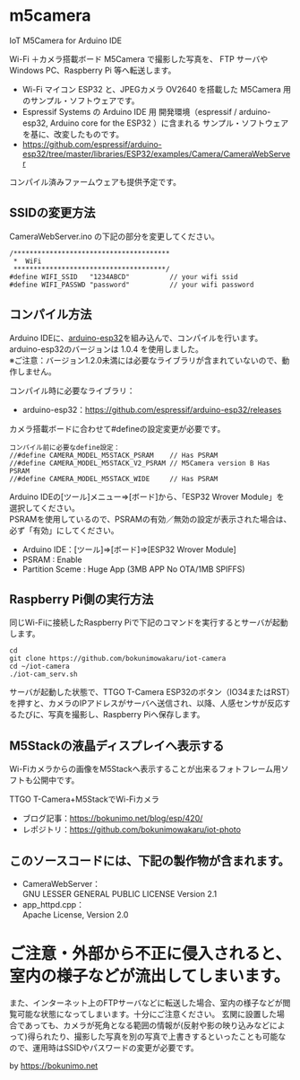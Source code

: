 # m5camera
IoT M5Camera for Arduino IDE

Wi-Fi ＋カメラ搭載ボード M5Camera で撮影した写真を、 FTP サーバや Windows PC、Raspberry Pi 等へ転送します。

* Wi-Fi マイコン ESP32 と、JPEGカメラ OV2640 を搭載した M5Camera 用のサンプル・ソフトウェアです。  
* Espressif Systems の Arduino IDE 用 開発環境（espressif / arduino-esp32, Arduino core for the ESP32 ）に含まれる サンプル・ソフトウェアを基に、改変したものです。  
* https://github.com/espressif/arduino-esp32/tree/master/libraries/ESP32/examples/Camera/CameraWebServer  

コンパイル済みファームウェアも提供予定です。

## SSIDの変更方法

CameraWebServer.ino の下記の部分を変更してください。  

	/***************************************
	 *  WiFi
	 **************************************/
	#define WIFI_SSID   "1234ABCD"          // your wifi ssid
	#define WIFI_PASSWD "password"          // your wifi password


## コンパイル方法
Arduino IDEに、[arduino-esp32](https://github.com/espressif/arduino-esp32/releases)を組み込んで、コンパイルを行います。arduino-esp32のバージョンは 1.0.4 を使用しました。  
※ご注意：バージョン1.2.0未満には必要なライブラリが含まれていないので、動作しません。  

コンパイル時に必要なライブラリ：  
* arduino-esp32：https://github.com/espressif/arduino-esp32/releases

カメラ搭載ボードに合わせて#defineの設定変更が必要です。  

	コンパイル前に必要なdefine設定：  
	//#define CAMERA_MODEL_M5STACK_PSRAM	// Has PSRAM  
	//#define CAMERA_MODEL_M5STACK_V2_PSRAM	// M5Camera version B Has PSRAM  
	//#define CAMERA_MODEL_M5STACK_WIDE		// Has PSRAM  

Arduino IDEの[ツール]メニュー⇒[ボード]から、「ESP32 Wrover Module」を選択してください。  
PSRAMを使用しているので、PSRAMの有効／無効の設定が表示された場合は、必ず「有効」にしてください。  

* Arduino IDE：[ツール]⇒[ボード]⇒[ESP32 Wrover Module]
* PSRAM : Enable
* Partition Sceme : Huge App (3MB APP No OTA/1MB SPIFFS)

## Raspberry Pi側の実行方法

同じWi-Fiに接続したRaspberry Piで下記のコマンドを実行するとサーバが起動します。

	cd
	git clone https://github.com/bokunimowakaru/iot-camera
	cd ~/iot-camera
	./iot-cam_serv.sh

サーバが起動した状態で、TTGO T-Camera ESP32のボタン（IO34またはRST）を押すと、カメラのIPアドレスがサーバへ送信され、以降、人感センサが反応するたびに、写真を撮影し、Raspberry Piへ保存します。

## M5Stackの液晶ディスプレイへ表示する

Wi-Fiカメラからの画像をM5Stackへ表示することが出来るフォトフレーム用ソフトも公開中です。  

TTGO T-Camera+M5StackでWi-Fiカメラ  
* ブログ記事：https://bokunimo.net/blog/esp/420/
* レポジトリ：https://github.com/bokunimowakaru/iot-photo

## このソースコードには、下記の製作物が含まれます。

* CameraWebServer：  
	GNU LESSER GENERAL PUBLIC LICENSE Version 2.1  
* app_httpd.cpp：  
	Apache License, Version 2.0


# ご注意・外部から不正に侵入されると、室内の様子などが流出してしまいます。

また、インターネット上のFTPサーバなどに転送した場合、室内の様子などが閲覧可能な状態になってしまいます。十分にご注意ください。
玄関に設置した場合であっても、カメラが死角となる範囲の情報が(反射や影の映り込みなどによって)得られたり、撮影した写真を別の写真で上書きするといったことも可能なので、運用時はSSIDやパスワードの変更が必要です。

by <https://bokunimo.net>
